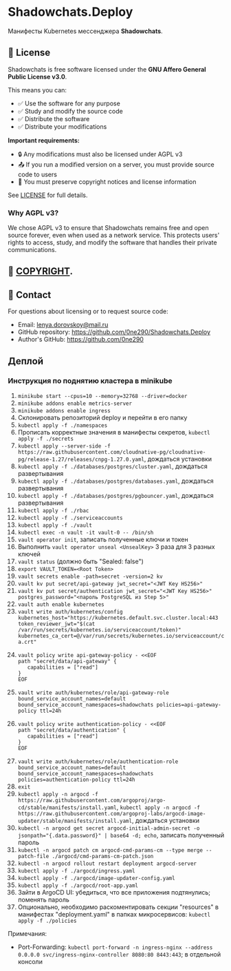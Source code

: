 # Shadowchats.Deploy

Манифесты Kubernetes мессенджера **Shadowchats**.

## 📄 License

Shadowchats is free software licensed under the **GNU Affero General Public License v3.0**.

This means you can:
- ✅ Use the software for any purpose
- ✅ Study and modify the source code
- ✅ Distribute the software
- ✅ Distribute your modifications

**Important requirements:**
- 🔒 Any modifications must also be licensed under AGPL v3
- 📤 If you run a modified version on a server, you must provide source code to users
- 📝 You must preserve copyright notices and license information

See [LICENSE](LICENSE) for full details.

### Why AGPL v3?
We chose AGPL v3 to ensure that Shadowchats remains free and open source forever, even when used as a network service. This protects users' rights to access, study, and modify the software that handles their private communications.

## 📄 [COPYRIGHT](COPYRIGHT).

## 📧 Contact

For questions about licensing or to request source code:
- Email: lenya.dorovskoy@mail.ru
- GitHub repository: https://github.com/0ne290/Shadowchats.Deploy
- Author's GitHub: https://github.com/0ne290

## Деплой

### Инструкция по поднятию кластера в minikube

1. `minikube start --cpus=10 --memory=32768 --driver=docker`
2. `minikube addons enable metrics-server`
3. `minikube addons enable ingress`
3. Склонировать репозиторий deploy и перейти в его папку
4. `kubectl apply -f ./namespaces`
5. Прописать корректные значения в манифесты секретов, `kubectl apply -f ./secrets`
6. `kubectl apply --server-side -f https://raw.githubusercontent.com/cloudnative-pg/cloudnative-pg/release-1.27/releases/cnpg-1.27.0.yaml`, дождаться установки
7. `kubectl apply -f ./databases/postgres/cluster.yaml`, дождаться развертывания
8. `kubectl apply -f ./databases/postgres/databases.yaml`, дождаться развертывания
9. `kubectl apply -f ./databases/postgres/pgbouncer.yaml`, дождаться развертывания
10. `kubectl apply -f ./rbac`
11. `kubectl apply -f ./serviceaccounts`
12. `kubectl apply -f ./vault`
13. `kubectl exec -n vault -it vault-0 -- /bin/sh`
14. `vault operator init`, записать полученные ключи и токен
15. Выполнить `vault operator unseal <UnsealKey>` 3 раза для 3 разных ключей
16. `vault status` (должно быть "Sealed: false")
17. `export VAULT_TOKEN=<Root Token>`
18. `vault secrets enable -path=secret -version=2 kv`
19. `vault kv put secret/api-gateway jwt_secret="<JWT Key HS256>"`
20. `vault kv put secret/authentication jwt_secret="<JWT Key HS256>" postgres_password="<пароль PostgreSQL из Step 5>"`
21. `vault auth enable kubernetes`
22. `vault write auth/kubernetes/config kubernetes_host="https://kubernetes.default.svc.cluster.local:443 token_reviewer_jwt="$(cat /var/run/secrets/kubernetes.io/serviceaccount/token)" kubernetes_ca_cert=@/var/run/secrets/kubernetes.io/serviceaccount/ca.crt"`
23. ```
    vault policy write api-gateway-policy - <<EOF
    path "secret/data/api-gateway" {
       capabilities = ["read"]
    }
    EOF
    ```
24. `vault write auth/kubernetes/role/api-gateway-role bound_service_account_names=default bound_service_account_namespaces=shadowchats policies=api-gateway-policy ttl=24h`
25. ```
    vault policy write authentication-policy - <<EOF
    path "secret/data/authentication" {
       capabilities = ["read"]
    }
    EOF
    ```
26. `vault write auth/kubernetes/role/authentication-role bound_service_account_names=default bound_service_account_namespaces=shadowchats policies=authentication-policy ttl=24h`
27. `exit`
29. `kubectl apply -n argocd -f https://raw.githubusercontent.com/argoproj/argo-cd/stable/manifests/install.yaml`, `kubectl apply -n argocd -f https://raw.githubusercontent.com/argoproj-labs/argocd-image-updater/stable/manifests/install.yaml`, дождаться установки
31. `kubectl -n argocd get secret argocd-initial-admin-secret -o jsonpath="{.data.password}" | base64 -d; echo`, записать полученный пароль
32. `kubectl -n argocd patch cm argocd-cmd-params-cm --type merge --patch-file ./argocd/cmd-params-cm-patch.json`
33. `kubectl -n argocd rollout restart deployment argocd-server`
34. `kubectl apply -f ./argocd/ingress.yaml`
35. `kubectl apply -f ./argocd/image-updater-config.yaml`
36. `kubectl apply -f ./argocd/root-app.yaml`
37. Зайти в ArgoCD UI: убедиться, что все приложения подтянулись; поменять пароль
38. Опционально, необходимо раскоментировать секции "resources" в манифестах "deployment.yaml" в папках микросервисов: `kubectl apply -f ./policies`

Примечания:
- Port-Forwarding: `kubectl port-forward -n ingress-nginx --address 0.0.0.0 svc/ingress-nginx-controller 8080:80 8443:443`; в отдельной консоли
